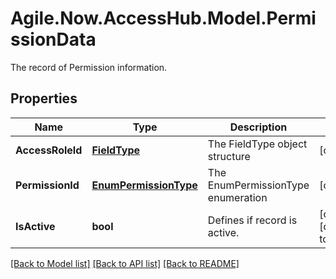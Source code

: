 # Agile.Now.AccessHub.Model.PermissionData
The record of Permission information.

## Properties

Name | Type | Description | Notes
------------ | ------------- | ------------- | -------------
**AccessRoleId** | [**FieldType**](FieldType.md) | The FieldType object structure | [optional] 
**PermissionId** | [**EnumPermissionType**](EnumPermissionType.md) | The EnumPermissionType enumeration | [optional] 
**IsActive** | **bool** | Defines if record is active. | [optional] [default to false]

[[Back to Model list]](../../README.md#documentation-for-models) [[Back to API list]](../../README.md#documentation-for-api-endpoints) [[Back to README]](../../README.md)

